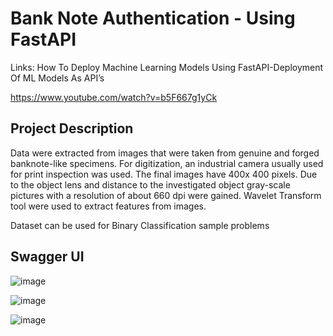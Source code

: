 # Bank Note Authentication - Using FastAPI

Links:
 How To Deploy Machine Learning Models Using FastAPI-Deployment Of ML Models As API’s
 
 https://www.youtube.com/watch?v=b5F667g1yCk

 ## Project Description

 Data were extracted from images that were taken from genuine and forged banknote-like specimens. For digitization, an industrial camera usually used for print inspection was used. The final images have 400x 400 pixels. Due to the object lens and distance to the investigated object gray-scale pictures with a resolution of about 660 dpi were gained. Wavelet Transform tool were used to extract features from images.

Dataset can be used for Binary Classification sample problems

## Swagger UI

![image](https://github.com/deeptivenugopal/ML_DL__AI_Projects/blob/main/Bank_Note_Auth-FastAPI_Deployment/Get_Index.PNG?raw=true)

![image](https://github.com/deeptivenugopal/ML_DL__AI_Projects/blob/main/Bank_Note_Auth-FastAPI_Deployment/Get_Name.PNG?raw=true)

![image](https://github.com/deeptivenugopal/ML_DL__AI_Projects/blob/main/Bank_Note_Auth-FastAPI_Deployment/Predict.PNG?raw=true)

